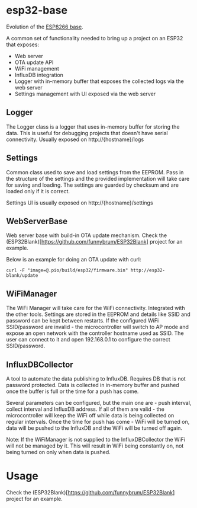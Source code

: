 # esp32-base

Evolution of the [ESP8266 base](https://github.com/funnybrum/esp8266-base).

A common set of functionality needed to bring up a project on an ESP32 that exposes:
 * Web server
 * OTA update API
 * WiFi management
 * InfluxDB integration
 * Logger with in-memory buffer that exposes the collected logs via the web server
 * Settings management with UI exposed via the web server

## Logger

The Logger class is a logger that uses in-memory buffer for storing the data. This is useful for debugging projects that doesn't have serial connectivity. Usually exposed on http://{hostname}/logs

## Settings

Common class used to save and load settings from the EEPROM. Pass in the structure of the settings and the provided implementation will take care for saving and loading. The settings are guarded by checksum and are loaded only if it is correct.

Settings UI is usually exposed on http://{hostname}/settings

## WebServerBase

Web server base with build-in OTA update mechanism. Check the (ESP32Blank)[https://github.com/funnybrum/ESP32Blank] project for an example.

Below is an example for doing an OTA update with curl:
```
curl -F "image=@.pio/build/esp32/firmware.bin" http://esp32-blank/update
```


## WiFiManager

The WiFi Manager will take care for the WiFi connectivity. Integrated with the other tools. Settings are stored in the EEPROM and details like SSID and password can be kept between restarts. If the configured WiFi SSID/password are invalid - the microcontroller will switch to AP mode and expose an open network with the controller hostname used as SSID. The user can connect to it and open 192.168.0.1 to configure the correct SSID/password.

## InfluxDBCollector

A tool to automate the data publishing to InfluxDB. Requires DB that is not password protected. Data is collected in in-memory buffer and pushed once the buffer is full or the time for a push has come.

Several parameters can be configured, but the main one are - push interval, collect interval and InfluxDB address. If all of them are valid - the microcontroller will keep the WiFi off while data is being collected on regular intervals. Once the time for push has come - WiFi will be turned on, data will be pushed to the InfluxDB and the WiFi will be turned off again.

Note: If the WiFiManager is not supplied to the InfluxDBCollector the WiFi will not be managed by it. This will result in WiFi being constantly on, not being turned on only when data is pushed.

# Usage

Check the (ESP32Blank)[https://github.com/funnybrum/ESP32Blank] project for an example.